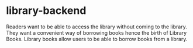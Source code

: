 # library-backend
Readers want to be able to access the library without coming to the library. They want a convenient way of borrowing books hence the birth of Library Books. Library books allow users to be able to borrow books from a library.

